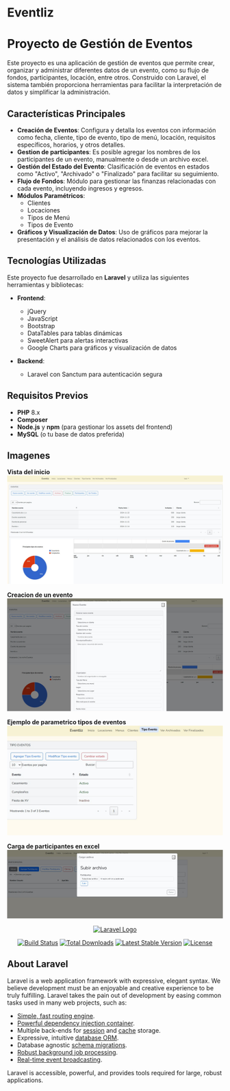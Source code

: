 # Eventliz

# Proyecto de Gestión de Eventos

Este proyecto es una aplicación de gestión de eventos que permite crear, organizar y administrar diferentes datos de un evento, como su flujo de fondos, participantes, locación, entre otros. Construido con Laravel, el sistema también proporciona herramientas para facilitar la interpretación de datos y simplificar la administración.

## Características Principales

- **Creación de Eventos**: Configura y detalla los eventos con información como fecha, cliente, tipo de evento, tipo de menú, locación, requisitos específicos, horarios, y otros detalles.
- **Gestion de participantes**: Es posible agregar los nombres de los participantes de un evento, manualmente o desde un archivo excel.
- **Gestión del Estado del Evento**: Clasificación de eventos en estados como "Activo", "Archivado" o "Finalizado" para facilitar su seguimiento.
- **Flujo de Fondos**: Módulo para gestionar las finanzas relacionadas con cada evento, incluyendo ingresos y egresos.
- **Módulos Paramétricos**:
  - Clientes
  - Locaciones
  - Tipos de Menú
  - Tipos de Evento
- **Gráficos y Visualización de Datos**: Uso de gráficos para mejorar la presentación y el análisis de datos relacionados con los eventos.

## Tecnologías Utilizadas

Este proyecto fue desarrollado en **Laravel** y utiliza las siguientes herramientas y bibliotecas:

- **Frontend**:
  - jQuery
  - JavaScript
  - Bootstrap
  - DataTables para tablas dinámicas
  - SweetAlert para alertas interactivas
  - Google Charts para gráficos y visualización de datos

- **Backend**:
  - Laravel con Sanctum para autenticación segura

## Requisitos Previos

- **PHP** 8.x
- **Composer**
- **Node.js** y **npm** (para gestionar los assets del frontend)
- **MySQL** (o tu base de datos preferida)

## Imagenes

**Vista del inicio**
![Vista inicio](./images/inicio.jpg)

**Creacion de un evento**
![Creacion evento](./images/nuevo_evento.jpg)

**Ejemplo de parametrico tipos de eventos**
![Ejemplo parametrico](./images/param_tipo.jpg)

**Carga de participantes en excel**
![Carga participantes en excel](./images/participantes_excel.jpg)


<p align="center"><a href="https://laravel.com" target="_blank"><img src="https://raw.githubusercontent.com/laravel/art/master/logo-lockup/5%20SVG/2%20CMYK/1%20Full%20Color/laravel-logolockup-cmyk-red.svg" width="400" alt="Laravel Logo"></a></p>

<p align="center">
<a href="https://github.com/laravel/framework/actions"><img src="https://github.com/laravel/framework/workflows/tests/badge.svg" alt="Build Status"></a>
<a href="https://packagist.org/packages/laravel/framework"><img src="https://img.shields.io/packagist/dt/laravel/framework" alt="Total Downloads"></a>
<a href="https://packagist.org/packages/laravel/framework"><img src="https://img.shields.io/packagist/v/laravel/framework" alt="Latest Stable Version"></a>
<a href="https://packagist.org/packages/laravel/framework"><img src="https://img.shields.io/packagist/l/laravel/framework" alt="License"></a>
</p>

## About Laravel

Laravel is a web application framework with expressive, elegant syntax. We believe development must be an enjoyable and creative experience to be truly fulfilling. Laravel takes the pain out of development by easing common tasks used in many web projects, such as:

- [Simple, fast routing engine](https://laravel.com/docs/routing).
- [Powerful dependency injection container](https://laravel.com/docs/container).
- Multiple back-ends for [session](https://laravel.com/docs/session) and [cache](https://laravel.com/docs/cache) storage.
- Expressive, intuitive [database ORM](https://laravel.com/docs/eloquent).
- Database agnostic [schema migrations](https://laravel.com/docs/migrations).
- [Robust background job processing](https://laravel.com/docs/queues).
- [Real-time event broadcasting](https://laravel.com/docs/broadcasting).

Laravel is accessible, powerful, and provides tools required for large, robust applications.


